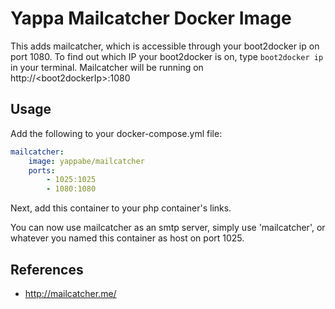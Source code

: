 # Yappa Mailcatcher Docker Image

This adds mailcatcher, which is accessible through your boot2docker ip on port 1080. To find out which IP your boot2docker is on, type `boot2docker ip` in your terminal. Mailcatcher will be running on http://\<boot2dockerIp\>:1080

## Usage

Add the following to your docker-compose.yml file:

```YAML
mailcatcher:
    image: yappabe/mailcatcher
    ports:
        - 1025:1025
        - 1080:1080
```
Next, add this container to your php container's links.

You can now use mailcatcher as an smtp server, simply use 'mailcatcher', or whatever you named this container as host on port 1025.

## References
* http://mailcatcher.me/

